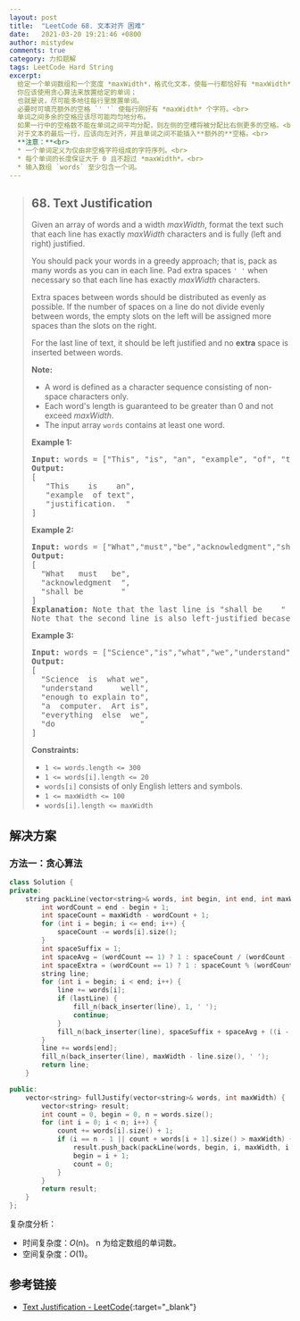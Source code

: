 ```yaml
---
layout: post
title:  "LeetCode 68. 文本对齐 困难"
date:   2021-03-20 19:21:46 +0800
author: mistydew
comments: true
category: 力扣题解
tags: LeetCode Hard String
excerpt:
  给定一个单词数组和一个宽度 *maxWidth*，格式化文本，使每一行都恰好有 *maxWidth* 个字符，并且完全（左右）对齐。<br>
  你应该使用贪心算法来放置给定的单词；
  也就是说，尽可能多地往每行里放置单词。
  必要时可填充额外的空格 `' '` 使每行刚好有 *maxWidth* 个字符。<br>
  单词之间多余的空格应该尽可能均匀地分布。
  如果一行中的空格数不能在单词之间平均分配，则左侧的空槽将被分配比右侧更多的空格。<br>
  对于文本的最后一行，应该向左对齐，并且单词之间不能插入**额外的**空格。<br>
  **注意：**<br>
  * 一个单词定义为仅由非空格字符组成的字符序列。<br>
  * 每个单词的长度保证大于 0 且不超过 *maxWidth*。<br>
  * 输入数组 `words` 至少包含一个词。
---
```

> ## 68. Text Justification
> 
> Given an array of words and a width *maxWidth*, format the text such that each
> line has exactly *maxWidth* characters and is fully (left and right)
> justified.
> 
> You should pack your words in a greedy approach; that is, pack as many words
> as you can in each line. Pad extra spaces `' '` when necessary so that each
> line has exactly *maxWidth* characters.
> 
> Extra spaces between words should be distributed as evenly as possible. If the
> number of spaces on a line do not divide evenly between words, the empty slots
> on the left will be assigned more spaces than the slots on the right.
> 
> For the last line of text, it should be left justified and no **extra** space
> is inserted between words.
> 
> **Note:**
> 
> * A word is defined as a character sequence consisting of non-space characters
> only.
> * Each word's length is guaranteed to be greater than 0 and not exceed
> *maxWidth*.
> * The input array `words` contains at least one word.
> 
> **Example 1:**
> 
> <pre>
> <strong>Input:</strong> words = ["This", "is", "an", "example", "of", "text", "justification."], maxWidth = 16
> <strong>Output:</strong>
> [
>    "This    is    an",
>    "example  of text",
>    "justification.  "
> ]
> </pre>
> 
> **Example 2:**
> 
> <pre>
> <strong>Input:</strong> words = ["What","must","be","acknowledgment","shall","be"], maxWidth = 16
> <strong>Output:</strong>
> [
>   "What   must   be",
>   "acknowledgment  ",
>   "shall be        "
> ]
> <strong>Explanation:</strong> Note that the last line is "shall be    " instead of "shall     be", because the last line must be left-justified instead of fully-justified.
> Note that the second line is also left-justified becase it contains only one word.
> </pre>
> 
> **Example 3:**
> 
> <pre>
> <strong>Input:</strong> words = ["Science","is","what","we","understand","well","enough","to","explain","to","a","computer.","Art","is","everything","else","we","do"], maxWidth = 20
> <strong>Output:</strong>
> [
>   "Science  is  what we",
>   "understand      well",
>   "enough to explain to",
>   "a  computer.  Art is",
>   "everything  else  we",
>   "do                  "
> ]
> </pre>
> 
> **Constraints:**
> 
> * `1 <= words.length <= 300`
> * `1 <= words[i].length <= 20`
> * `words[i]` consists of only English letters and symbols.
> * `1 <= maxWidth <= 100`
> * `words[i].length <= maxWidth`

## 解决方案

### 方法一：贪心算法

```cpp
class Solution {
private:
    string packLine(vector<string>& words, int begin, int end, int maxWidth, bool lastLine = false) {
        int wordCount = end - begin + 1;
        int spaceCount = maxWidth - wordCount + 1;
        for (int i = begin; i <= end; i++) {
            spaceCount -= words[i].size();
        }
        int spaceSuffix = 1;
        int spaceAvg = (wordCount == 1) ? 1 : spaceCount / (wordCount - 1);
        int spaceExtra = (wordCount == 1) ? 1 : spaceCount % (wordCount - 1);
        string line;
        for (int i = begin; i < end; i++) {
            line += words[i];
            if (lastLine) {
                fill_n(back_inserter(line), 1, ' ');
                continue;
            }
            fill_n(back_inserter(line), spaceSuffix + spaceAvg + ((i - begin) < spaceExtra), ' ');
        }
        line += words[end];
        fill_n(back_inserter(line), maxWidth - line.size(), ' ');
        return line;
    }

public:
    vector<string> fullJustify(vector<string>& words, int maxWidth) {
        vector<string> result;
        int count = 0, begin = 0, n = words.size();
        for (int i = 0; i < n; i++) {
            count += words[i].size() + 1;
            if (i == n - 1 || count + words[i + 1].size() > maxWidth) {
                result.push_back(packLine(words, begin, i, maxWidth, i == n - 1));
                begin = i + 1;
                count = 0;
            }
        }
        return result;
    }
};
```

复杂度分析：
* 时间复杂度：*O*(n)。
  n 为给定数组的单词数。
* 空间复杂度：*O*(1)。

## 参考链接

* [Text Justification - LeetCode](https://leetcode.com/problems/text-justification/){:target="_blank"}

